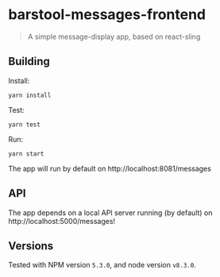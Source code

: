 # barstool-messages-frontend
> A simple message-display app, based on react-sling

## Building
Install:

```
yarn install
```

Test:

```
yarn test
```

Run:

```
yarn start
```

The app will run by default on http://localhost:8081/messages

## API
The app depends on a local API server running (by default) on http://localhost:5000/messages!

## Versions
Tested with NPM version `5.3.0`, and node version `v8.3.0`.

